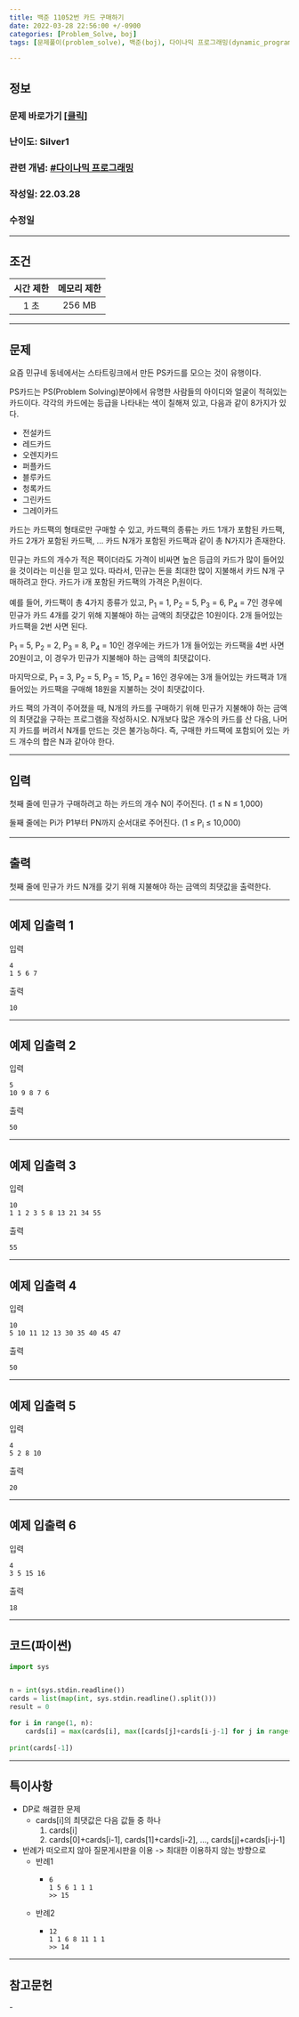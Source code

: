 ```yaml
---
title: 백준 11052번 카드 구매하기
date: 2022-03-28 22:56:00 +/-0900
categories: [Problem_Solve, boj]
tags: [문제풀이(problem_solve), 백준(boj), 다이나믹 프로그래밍(dynamic_programming)]

---
```

## 정보
### 문제 바로가기 [[클릭](https://www.acmicpc.net/problem/11052)]
### 난이도: Silver1
### 관련 개념: [#다이나믹 프로그래밍](https://www.acmicpc.net/problemset?sort=ac_desc&algo=33)
### 작성일: 22.03.28
### 수정일

---
## 조건

시간 제한|메모리 제한
:---:|:---:
1 초|256 MB

---
## 문제
요즘 민규네 동네에서는 스타트링크에서 만든 PS카드를 모으는 것이 유행이다.

PS카드는 PS(Problem Solving)분야에서 유명한 사람들의 아이디와 얼굴이 적혀있는 카드이다. 각각의 카드에는 등급을 나타내는 색이 칠해져 있고, 다음과 같이 8가지가 있다.

- 전설카드
- 레드카드
- 오렌지카드
- 퍼플카드
- 블루카드
- 청록카드
- 그린카드
- 그레이카드

카드는 카드팩의 형태로만 구매할 수 있고, 카드팩의 종류는 카드 1개가 포함된 카드팩, 카드 2개가 포함된 카드팩, ... 카드 N개가 포함된 카드팩과 같이 총 N가지가 존재한다.

민규는 카드의 개수가 적은 팩이더라도 가격이 비싸면 높은 등급의 카드가 많이 들어있을 것이라는 미신을 믿고 있다. 따라서, 민규는 돈을 최대한 많이 지불해서 카드 N개 구매하려고 한다. 카드가 i개 포함된 카드팩의 가격은 P<sub>i</sub>원이다.

예를 들어, 카드팩이 총 4가지 종류가 있고, P<sub>1</sub> = 1, P<sub>2</sub> = 5, P<sub>3</sub> = 6, P<sub>4</sub> = 7인 경우에 민규가 카드 4개를 갖기 위해 지불해야 하는 금액의 최댓값은 10원이다. 2개 들어있는 카드팩을 2번 사면 된다.

P<sub>1</sub> = 5, P<sub>2</sub> = 2, P<sub>3</sub> = 8, P<sub>4</sub> = 10인 경우에는 카드가 1개 들어있는 카드팩을 4번 사면 20원이고, 이 경우가 민규가 지불해야 하는 금액의 최댓값이다.

마지막으로, P<sub>1</sub> = 3, P<sub>2</sub> = 5, P<sub>3</sub> = 15, P<sub>4</sub> = 16인 경우에는 3개 들어있는 카드팩과 1개 들어있는 카드팩을 구매해 18원을 지불하는 것이 최댓값이다.

카드 팩의 가격이 주어졌을 때, N개의 카드를 구매하기 위해 민규가 지불해야 하는 금액의 최댓값을 구하는 프로그램을 작성하시오. N개보다 많은 개수의 카드를 산 다음, 나머지 카드를 버려서 N개를 만드는 것은 불가능하다. 즉, 구매한 카드팩에 포함되어 있는 카드 개수의 합은 N과 같아야 한다.

---
## 입력
첫째 줄에 민규가 구매하려고 하는 카드의 개수 N이 주어진다. (1 ≤ N ≤ 1,000)

둘째 줄에는 Pi가 P1부터 PN까지 순서대로 주어진다. (1 ≤ P<sub>i</sub> ≤ 10,000)

---
## 출력
첫째 줄에 민규가 카드 N개를 갖기 위해 지불해야 하는 금액의 최댓값을 출력한다.

---
## 예제 입출력 1
입력
```
4
1 5 6 7
```

출력
```
10
```

---
## 예제 입출력 2
입력
```
5
10 9 8 7 6
```

출력
```
50
```

---
## 예제 입출력 3
입력
```
10
1 1 2 3 5 8 13 21 34 55
```

출력
```
55
```

---
## 예제 입출력 4
입력
```
10
5 10 11 12 13 30 35 40 45 47
```

출력
```
50
```

---
## 예제 입출력 5
입력
```
4
5 2 8 10
```

출력
```
20
```

---
## 예제 입출력 6
입력
```
4
3 5 15 16
```

출력
```
18
```

---
## 코드(파이썬)
```python
import sys


n = int(sys.stdin.readline())
cards = list(map(int, sys.stdin.readline().split()))
result = 0

for i in range(1, n):
    cards[i] = max(cards[i], max([cards[j]+cards[i-j-1] for j in range(i//2+1)]))
    
print(cards[-1])

```

---
## 특이사항
- DP로 해결한 문제
  - cards[i]의 최댓값은 다음 값들 중 하나
    1. cards[i]
    2. cards[0]+cards[i-1], cards[1]+cards[i-2], ..., cards[j]+cards[i-j-1]
- 반례가 떠오르지 않아 질문게시판을 이용 -> 최대한 이용하지 않는 방향으로
  - 반례1
    - ```
      6
      1 5 6 1 1 1
      >> 15
      ```
  - 반례2
    - ```
      12
      1 1 6 8 11 1 1
      >> 14
      ```

---
## 참고문헌
\- 
